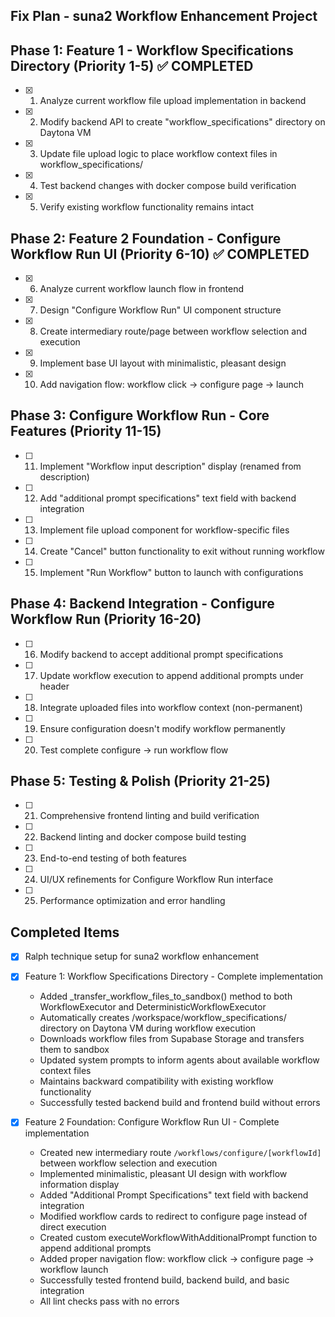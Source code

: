 ## Fix Plan - suna2 Workflow Enhancement Project

## Phase 1: Feature 1 - Workflow Specifications Directory (Priority 1-5) ✅ COMPLETED
- [x] 1. Analyze current workflow file upload implementation in backend
- [x] 2. Modify backend API to create "workflow_specifications" directory on Daytona VM
- [x] 3. Update file upload logic to place workflow context files in workflow_specifications/
- [x] 4. Test backend changes with docker compose build verification
- [x] 5. Verify existing workflow functionality remains intact

## Phase 2: Feature 2 Foundation - Configure Workflow Run UI (Priority 6-10) ✅ COMPLETED
- [x] 6. Analyze current workflow launch flow in frontend
- [x] 7. Design "Configure Workflow Run" UI component structure
- [x] 8. Create intermediary route/page between workflow selection and execution
- [x] 9. Implement base UI layout with minimalistic, pleasant design
- [x] 10. Add navigation flow: workflow click → configure page → launch

## Phase 3: Configure Workflow Run - Core Features (Priority 11-15)
- [ ] 11. Implement "Workflow input description" display (renamed from description)
- [ ] 12. Add "additional prompt specifications" text field with backend integration
- [ ] 13. Implement file upload component for workflow-specific files
- [ ] 14. Create "Cancel" button functionality to exit without running workflow
- [ ] 15. Implement "Run Workflow" button to launch with configurations

## Phase 4: Backend Integration - Configure Workflow Run (Priority 16-20)
- [ ] 16. Modify backend to accept additional prompt specifications
- [ ] 17. Update workflow execution to append additional prompts under header
- [ ] 18. Integrate uploaded files into workflow context (non-permanent)
- [ ] 19. Ensure configuration doesn't modify workflow permanently
- [ ] 20. Test complete configure → run workflow flow

## Phase 5: Testing & Polish (Priority 21-25)
- [ ] 21. Comprehensive frontend linting and build verification
- [ ] 22. Backend linting and docker compose build testing
- [ ] 23. End-to-end testing of both features
- [ ] 24. UI/UX refinements for Configure Workflow Run interface
- [ ] 25. Performance optimization and error handling

## Completed Items
- [x] Ralph technique setup for suna2 workflow enhancement
- [x] Feature 1: Workflow Specifications Directory - Complete implementation
  - Added _transfer_workflow_files_to_sandbox() method to both WorkflowExecutor and DeterministicWorkflowExecutor
  - Automatically creates /workspace/workflow_specifications/ directory on Daytona VM during workflow execution
  - Downloads workflow files from Supabase Storage and transfers them to sandbox
  - Updated system prompts to inform agents about available workflow context files
  - Maintains backward compatibility with existing workflow functionality
  - Successfully tested backend build and frontend build without errors

- [x] Feature 2 Foundation: Configure Workflow Run UI - Complete implementation
  - Created new intermediary route `/workflows/configure/[workflowId]` between workflow selection and execution
  - Implemented minimalistic, pleasant UI design with workflow information display
  - Added "Additional Prompt Specifications" text field with backend integration
  - Modified workflow cards to redirect to configure page instead of direct execution
  - Created custom executeWorkflowWithAdditionalPrompt function to append additional prompts
  - Added proper navigation flow: workflow click → configure page → workflow launch
  - Successfully tested frontend build, backend build, and basic integration
  - All lint checks pass with no errors

